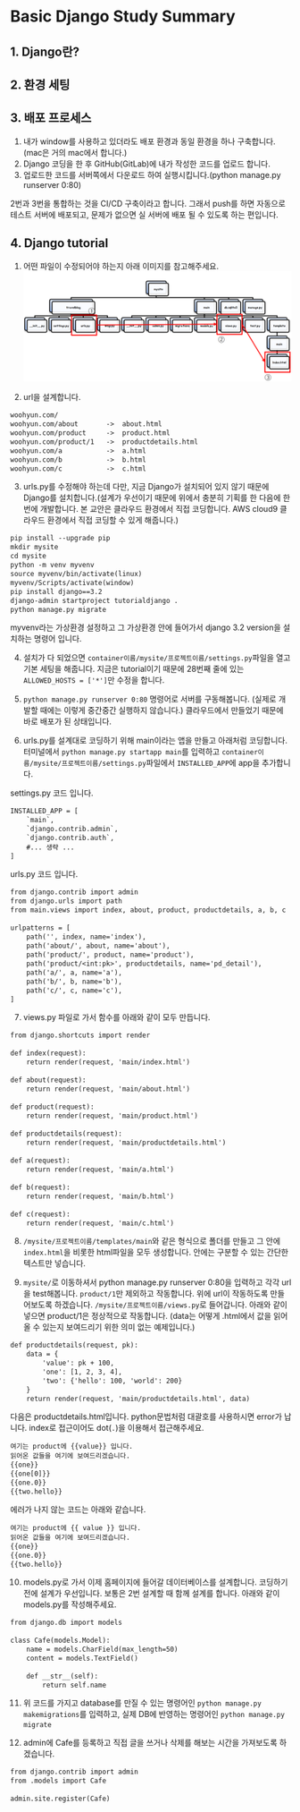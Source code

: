 # Basic Django Study Summary

## 1. Django란?

## 2. 환경 세팅

## 3. 배포 프로세스

1.  내가 window를 사용하고 있더라도 배포 환경과 동일 환경을 하나 구축합니다.(mac은 거의 mac에서 합니다.)
2.  Django 코딩을 한 후 GitHub(GitLab)에 내가 작성한 코드를 업로드 합니다.
3.  업로드한 코드를 서버쪽에서 다운로드 하여 실행시킵니다.(python manage.py runserver 0:80)

2번과 3번을 통합하는 것을 CI/CD 구축이라고 합니다. 그래서 push를 하면 자동으로 테스트 서버에 배포되고, 문제가 없으면 실 서버에 배포 될 수 있도록 하는 편입니다.

## 4. Django tutorial

1.  어떤 파일이 수정되어야 하는지 아래 이미지를 참고해주세요.
    ![](/foldertree.png)

2.  url을 설계합니다.

```
woohyun.com/
woohyun.com/about       ->  about.html
woohyun.com/product     ->  product.html
woohyun.com/product/1   ->  productdetails.html
woohyun.com/a           ->  a.html
woohyun.com/b           ->  b.html
woohyun.com/c           ->  c.html
```

3.  urls.py를 수정해야 하는데 다만, 지금 Django가 설치되어 있지 않기 때문에 Django를 설치합니다.(설계가 우선이기 때문에 위에서 충분히 기획를 한 다음에 한 번에 개발합니다. 본 교안은 클라우드 환경에서 직접 코딩합니다. AWS cloud9 클라우드 환경에서 직접 코딩할 수 있게 해줍니다.)

```
pip install --upgrade pip
mkdir mysite
cd mysite
python -m venv myvenv
source myvenv/bin/activate(linux)
myvenv/Scripts/activate(window)
pip install django==3.2
django-admin startproject tutorialdjango .
python manage.py migrate
```

myvenv라는 가상환경 설정하고 그 가상환경 안에 들어가서 django 3.2 version을 설치하는 명령어 입니다.

4.  설치가 다 되었으면 `container이름/mysite/프로젝트이름/settings.py`파일을 열고 기본 세팅을 해줍니다. 지금은 tutorial이기 때문에 28번째 줄에 있는 `ALLOWED_HOSTS = ['*']`만 수정을 합니다.

5.  `python manage.py runserver 0:80` 명령어로 서버를 구동해봅니다. (실제로 개발할 때에는 이렇게 중간중간 실행하지 않습니다.) 클라우드에서 만들었기 때문에 바로 배포가 된 상태입니다.

6.  urls.py를 설계대로 코딩하기 위해 main이라는 앱을 만들고 아래처럼 코딩합니다. 터미널에서 `python manage.py startapp main`를 입력하고 `container이름/mysite/프로젝트이름/settings.py`파일에서 `INSTALLED_APP`에 app을 추가합니다.

settings.py 코드 입니다.

```
INSTALLED_APP = [
    `main`,
    `django.contrib.admin`,
    `django.contrib.auth`,
    #... 생략 ...
]
```

urls.py 코드 입니다.

```
from django.contrib import admin
from django.urls import path
from main.views import index, about, product, productdetails, a, b, c

urlpatterns = [
    path('', index, name='index'),
    path('about/', about, name='about'),
    path('product/', product, name='product'),
    path('product/<int:pk>', productdetails, name='pd_detail'),
    path('a/', a, name='a'),
    path('b/', b, name='b'),
    path('c/', c, name='c'),
]
```

7.  views.py 파일로 가서 함수를 아래와 같이 모두 만듭니다.

```
from django.shortcuts import render

def index(request):
    return render(request, 'main/index.html')

def about(request):
    return render(request, 'main/about.html')

def product(request):
    return render(request, 'main/product.html')

def productdetails(request):
    return render(request, 'main/productdetails.html')

def a(request):
    return render(request, 'main/a.html')

def b(request):
    return render(request, 'main/b.html')

def c(request):
    return render(request, 'main/c.html')
```

8.  `/mysite/프로젝트이름/templates/main`와 같은 형식으로 폴더를 만들고 그 안에 `index.html`을 비롯한 html파일을 모두 생성합니다. 안에는 구분할 수 있는 간단한 텍스트만 넣습니다.

9.  `mysite/`로 이동하셔서 python manage.py runserver 0:80을 입력하고 각각 url을 test해봅니다. `product/1`만 제외하고 작동합니다. 위에 url이 작동하도록 만들어보도록 하겠습니다. `/mysite/프로젝트이름/views.py`로 들어갑니다. 아래와 같이 넣으면 product/1은 정상적으로 작동합니다. (data는 어떻게 .html에서 값을 읽어올 수 있는지 보여드리기 위한 의미 없는 예제입니다.)

```
def productdetails(request, pk):
    data = {
        'value': pk + 100,
        'one': [1, 2, 3, 4],
        'two': {'hello': 100, 'world': 200}
    }
    return render(request, 'main/productdetails.html', data)
```

다음은 productdetails.html입니다. python문법처럼 대괄호를 사용하시면 error가 납니다.
index로 접근이어도 dot(`.`)을 이용해서 접근해주세요.

```
여기는 product에 {{value}} 입니다.
읽어온 값들을 여기에 보여드리겠습니다.
{{one}}
{{one[0]}}
{{one.0}}
{{two.hello}}
```

에러가 나지 않는 코드는 아래와 같습니다.

```
여기는 product에 {{ value }} 입니다.
읽어온 값들을 여기에 보여드리겠습니다.
{{one}}
{{one.0}}
{{two.hello}}
```

10. models.py로 가서 이제 홈페이지에 들어갈 데이터베이스를 설계합니다. 코딩하기 전에 설계가 우선입니다. 보통은 2번 설계할 때 함께 설계를 합니다. 아래와 같이 models.py를 작성해주세요.

```
from django.db import models

class Cafe(models.Model):
    name = models.CharField(max_length=50)
    content = models.TextField()

    def __str__(self):
        return self.name
```

11. 위 코드를 가지고 database를 만질 수 있는 명령어인 `python manage.py makemigrations`를 입력하고, 실제 DB에 반영하는 명령어인 `python manage.py migrate`

12. admin에 Cafe를 등록하고 직접 글을 쓰거나 삭제를 해보는 시간을 가져보도록 하겠습니다.

```
from django.contrib import admin
from .models import Cafe

admin.site.register(Cafe)
```

